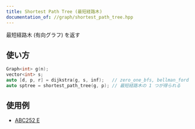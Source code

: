 ```yaml
---
title: Shortest Path Tree (最短経路木)
documentation_of: //graph/shortest_path_tree.hpp
---
```


最短経路木 (有向グラフ) を返す

## 使い方

```cpp
Graph<int> g(n);
vector<int> s;
auto [d, p, r] = dijkstra(g, s, inf);   // zero_one_bfs, bellman_ford でも OK
auto sptree = shortest_path_tree(g, p); // 最短経路木の 1 つが得られる
```

## 使用例
- [ABC252 E](https://atcoder.jp/contests/abc252/submissions/56095660)
